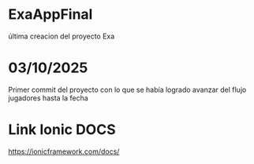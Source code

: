 # ExaAppFinal
última creacion del proyecto Exa

# 03/10/2025
Primer commit del proyecto con lo que se había logrado avanzar del flujo jugadores hasta la fecha

# Link Ionic DOCS
https://ionicframework.com/docs/
